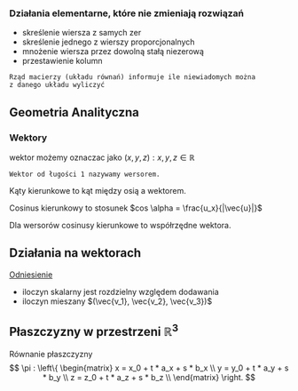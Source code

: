 ### Działania elementarne, które nie zmieniają rozwiązań

- skreślenie wiersza z samych zer
- skreślenie jednego z wierszy proporcjonalnych
- mnożenie wiersza przez dowolną stałą niezerową
- przestawienie kolumn

```{tip}
Rząd macierzy (układu równań) informuje ile niewiadomych można
z danego układu wyliczyć
```
## Geometria Analityczna

### Wektory

wektor możemy oznaczac jako $(x, y, z): x, y, z \in \mathbb{R}$

```{note}
Wektor od ługości 1 nazywamy wersorem.
```

Kąty kierunkowe to kąt między osią a wektorem.

Cosinus kierunkowy to stosunek $cos \alpha = \frac{u_x}{|\vec{u}|}$

Dla wersorów cosinusy kierunkowe to współrzędne wektora.

## Działania na wektorach

[Odniesienie](https://gucio321.github.io/fizyka/assets/dzial_4/index.html#dzialania-na-wektorach)
- iloczyn skalarny jest rozdzielny względem dodawania
- iloczyn mieszany $(\vec{v_1}, \vec{v_2}, \vec{v_3})$

## Płaszczyzny w przestrzeni $\mathbb{R}^3$

Równanie płaszczyzny
$$
\pi : \left\{ \begin{matrix}
x = x_0 + t * a_x + s * b_x \\
y = y_0 + t * a_y + s * b_y \\
z = z_0 + t * a_z + s * b_z \\
\end{matrix} \right.
$$

